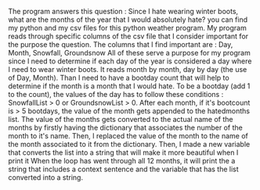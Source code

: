 The program answers this question : Since I hate wearing winter boots, what are the months of the year that I would absolutely hate?
you can find my python and my csv files for this python weather program. My program reads through specific columns of the csv file that I consider important for the purpose the question.
The columns that I find important are : Day, Month, Snowfall, Groundsnow
All of these serve a purpose for my program since I need to determine if each day of the year is considered a day where I need to wear winter boots. 
It reads month by month, day by day (the use of Day, Month).
Than I need to have a bootday count that will help to determine if the month is a month that I would hate. 
To be a bootday (add 1 to the count), the values of the day has to follow these conditions : SnowfallList > 0 or GroundsnowList > 0.
After each month, if it's bootcount is > 5 bootdays, the value of the month gets appended to the hatedmonths list.
The value of the months gets converted to the actual name of the months by firstly having the dictionary that associates the number of the month to it's name.
Then, I replaced the value of the month to the name of the month associated to it from the dictionary.
Then, I made a new variable that converts the list into a string that will make it more beautiful when I print it
When the loop has went through all 12 months, it will print the a string that includes a context sentence and the variable that has the list converted into a string.
